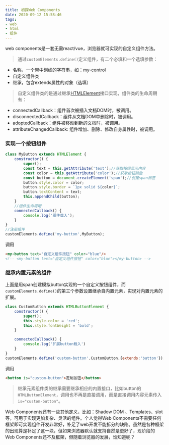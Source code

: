 ```yaml
---
title: 初探Web Components
date: 2020-09-12 15:58:46
tags:
- web
- html
- 组件
---
```


web components是一套无需react/vue，浏览器就可实现的自定义组件方法。

> 通过`customElements.define()`定义组件，有二个必填和一个选填参数：

- 名称，一个带中划线的字符串，如：my-control
- 自定义组件类
- 继承，包含extends属性的对象（选填）

> 自定义组件类的是通过继承[HTMLElement](https://developer.mozilla.org/zh-CN/docs/Web/API/HTMLElement)接口实现，组件类的生命周期有：

- connectedCallback：组件首次被插入文档DOM时，被调用。
- disconnectedCallback：组件从文档DOM中删除时，被调用。
- adoptedCallback：组件被移动到新的文档时，被调用。
- attributeChangedCallback: 组件增加、删除、修改自身属性时，被调用。

### 实现一个按钮组件

```js
class MyButton extends HTMLElement {
    constructor() {
        super();
        const text = this.getAttribute('text');//获取按钮显示内容
        const color = this.getAttribute('color');//获取按钮颜色
        const button = document.createElement('span');//创建span标签
        button.style.color = color;
        button.style.border = `1px solid ${color}`;
        button.textContent = text;
        this.appendChild(button);
    }
    //组件生命周期
    connectedCallback() {
        console.log('组件载入');
    }
}
//注册组件
customElements.define('my-button',MyButton);
```
调用
```html
<my-button text="自定义组件按钮" color="blue"/>
<!-- <my-button text="自定义组件按钮" color="blue"></my-button> -->
```

### 继承内置元素的组件

上面是用span创建模拟button实现的一个自定义按钮组件，而`customElements.define()`的第三个参数设置继承自内置元素，实现对内置元素的扩展。
```js
class CustomButton extends HTMLButtonElement {
    constructor() {
        super();
        this.style.color = 'red';
        this.style.fontWeight = 'bold';
    }

    connectedCallback() {
        console.log('扩展button载入')
    }
}
customElements.define('custom-button',CustomButton,{extends:'button'});
```
调用
```html
<button is="custom-button">定制按钮</button>
```
> 继承元素组件类的继承需要继承相应的内置接口，比如button的`HTMLButtonElement`，调用也不再是直接调用，而是直接调用内容元素传入`is="custom-button"`。

Web Components还有一些其他定义，比如：Shadow DOM 、Templates、slot等，可用于实现更加复杂、灵活的组件。个人觉得Web Components不需要任何框架即可实现组件开发非常好，补足了web开发不能拆分的缺陷。虽然是各种框架的出现算是补足了这一块，但如果浏览器默认就支持自然是更好了，现阶段的Web Components还不及框架，但随着浏览器的发展，谁知道呢？